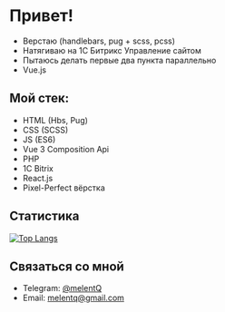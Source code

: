# Привет!

* Верстаю (handlebars, pug + scss, pcss)
* Натягиваю на 1С Битрикс Управление сайтом
* Пытаюсь делать первые два пункта параллельно
* Vue.js

## Мой стек:

* HTML (Hbs, Pug)
* CSS (SCSS)
* JS (ES6)
* Vue 3 Composition Api
* PHP
* 1С Bitrix
* React.js
* Pixel-Perfect вёрстка

## Статистика

[![Top Langs](https://github-readme-stats.vercel.app/api/top-langs/?username=melentq)](https://github.com/anuraghazra/github-readme-stats)

## Связаться со мной

* Telegram: [@melentQ](https://t.me/melentq)
* Email: [melentq@gmail.com](mailto:melentq@gmail.com)
